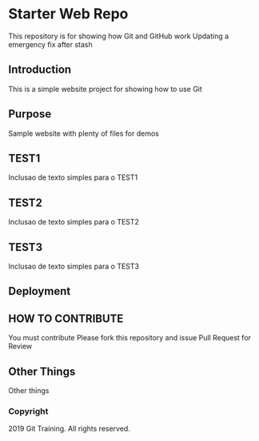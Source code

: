 # Starter Web Repo
This repository is for showing how Git and GitHub work
Updating a emergency fix after stash

## Introduction
This is a simple website project for showing how to use Git

## Purpose
Sample website with plenty of files for demos

## TEST1
Inclusao de texto simples para o TEST1

## TEST2
Inclusao de texto simples para o TEST2

## TEST3
Inclusao de texto simples para o TEST3

## Deployment

## HOW TO CONTRIBUTE
You must contribute
Please fork this repository and issue Pull Request for Review
## Other Things
Other things

### Copyright
2019 Git Training. All rights reserved.